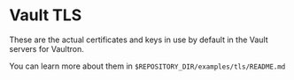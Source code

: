 # Vault TLS

These are the actual certificates and keys in use by default in the Vault servers for Vaultron.

You can learn more about them in `$REPOSITORY_DIR/examples/tls/README.md`

